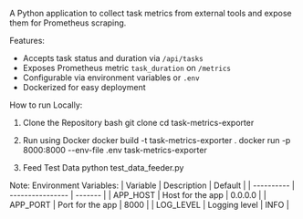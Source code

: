A Python application to collect task metrics from external tools and expose them for Prometheus scraping.

Features:
- Accepts task status and duration via `/api/tasks`
- Exposes Prometheus metric `task_duration` on `/metrics`
- Configurable via environment variables or `.env`
- Dockerized for easy deployment

How to run Locally:
1. Clone the Repository
bash
git clone <your-repo-url>
cd task-metrics-exporter

2. Run using Docker
docker build -t task-metrics-exporter .
docker run -p 8000:8000 --env-file .env task-metrics-exporter

3. Feed Test Data
python test_data_feeder.py

Note:
Environment Variables:
| Variable   | Description      | Default |
| ---------- | ---------------- | ------- |
| APP\_HOST  | Host for the app | 0.0.0.0 |
| APP\_PORT  | Port for the app | 8000    |
| LOG\_LEVEL | Logging level    | INFO    |

